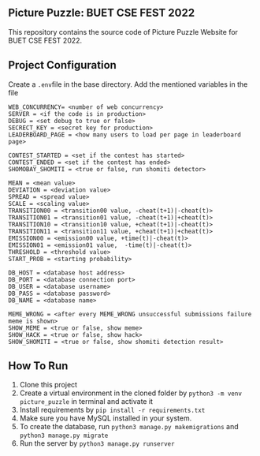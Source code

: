 
## Picture Puzzle: BUET CSE FEST 2022  
This repository contains the source code of Picture Puzzle Website for BUET CSE FEST 2022.  
  
## Project Configuration  
Create a `.env`file in the base directory. Add the mentioned variables in the file  

    WEB_CONCURRENCY= <number of web concurrency>
    SERVER = <if the code is in production>
    DEBUG = <set debug to true or false>
    SECRECT_KEY = <secret key for production>
    LEADERBOARD_PAGE = <how many users to load per page in leaderboard page>
    
    CONTEST_STARTED = <set if the contest has started>
    CONTEST_ENDED = <set if the contest has ended>
    SHOMOBAY_SHOMITI = <true or false, run shomiti detector>
    
    MEAN = <mean value>
    DEVIATION = <deviation value>
    SPREAD = <spread value>
    SCALE = <scaling value>
    TRANSITION00 = <transition00 value, -cheat(t+1)|-cheat(t)>
    TRANSITION01 = <transition01 value, -cheat(t+1)|+cheat(t)>
    TRANSITION10 = <transition10 value, +cheat(t+1)|-cheat(t)>
    TRANSITION11 = <transition11 value, +cheat(t+1)|+cheat(t)>
    EMISSION00 = <emission00 value, +time(t)|-cheat(t)>
    EMISSION01 = <emission01 value,  -time(t)|-cheat(t)>
    THRESHOLD = <threshold value>
    START_PROB = <starting probability>
    
    DB_HOST = <database host address>
    DB_PORT = <database connection port>
    DB_USER = <database username>
    DB_PASS = <database password>
    DB_NAME = <database name>
    
    MEME_WRONG = <after every MEME_WRONG unsuccessful submissions failure meme is shown>
    SHOW_MEME = <true or false, show meme>
    SHOW_HACK = <true or false, show hack>
    SHOW_SHOMITI = <true or false, show shomiti detection result>

    
    


  

  
## How To Run  
1. Clone this project  
2. Create a virtual environment in the cloned folder by `python3 -m venv picture_puzzle` in terminal and activate it  
3. Install requirements by `pip install -r requirements.txt`  
4. Make sure you have MySQL installed in your system.
5. To create the database, run `python3 manage.py makemigrations` and `python3 manage.py migrate`  
6. Run the server by `python3 manage.py runserver`
